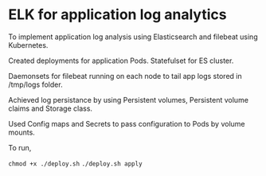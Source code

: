 # ELK for application log analytics


To implement application log analysis using Elasticsearch and filebeat using Kubernetes. 

Created deployments for application Pods. Statefulset for ES cluster.

Daemonsets for filebeat running on each node to tail app logs stored in /tmp/logs folder.

Achieved log persistance by using Persistent volumes, Persistent volume claims and Storage class.

Used Config maps and Secrets to pass configuration to Pods by volume mounts.

To run,

`chmod +x ./deploy.sh`
`./deploy.sh apply`
